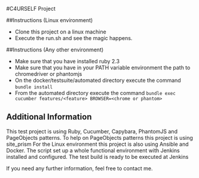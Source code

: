#C4URSELF Project

##Instructions (Linux environment)

* Clone this project on a linux machine
* Execute the run.sh and see the magic happens.

##Instructions (Any other environment)
* Make sure that you have installed ruby 2.3
* Make sure that you have in your PATH variable environment the path to chromedriver or phantomjs
* On the docker/testsuite/automated directory execute the command `bundle install`
* From the automated directory execute the command `bundle exec cucumber features/<feature> BROWSER=<chrome or phantom>`

## Additional Information
This test project is using Ruby, Cucumber, Capybara, PhantomJS and PageObjects patterns.
  To help on PageObjects patterns this project is using site_prism
  For the Linux environment this project is also using Ansible and Docker. The script set up a whole functional environment with Jenkins installed and configured.
  The test build is ready to be executed at Jenkins

  If you need any further information, feel free to contact me.
